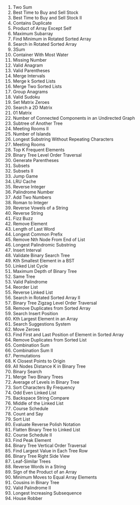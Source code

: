1. Two Sum
2. Best Time to Buy and Sell Stock
3. Best Time to Buy and Sell Stock II
4. Contains Duplicate
5. Product of Array Except Self
6. Maximum Subarray
7. Find Minimum in Rotated Sorted Array
8. Search in Rotated Sorted Array
9. 3Sum
10. Container With Most Water
11. Missing Number
12. Valid Anagram
13. Valid Parentheses
14. Merge Intervals
15. Merge k Sorted Lists
16. Merge Two Sorted Lists
17. Group Anagrams
18. Valid Sudoku
19. Set Matrix Zeroes
20. Search a 2D Matrix
21. 01 Matrix
22. Number of Connected Components in an Undirected Graph
23. Subtree of Another Tree
24. Meeting Rooms II
25. Number of Islands
26. Longest Substring Without Repeating Characters
27. Meeting Rooms
28. Top K Frequent Elements
29. Binary Tree Level Order Traversal
30. Generate Parentheses
31. Subsets
32. Subsets II
33. Jump Game
34. LRU Cache
35. Reverse Integer
36. Palindrome Number
37. Add Two Numbers
38. Roman to Integer
39. Reverse Vowels of a String
40. Reverse String
41. Fizz Buzz
42. Remove Element
43. Length of Last Word
44. Longest Common Prefix
45. Remove Nth Node From End of List
46. Longest Palindromic Substring
47. Insert Interval
48. Validate Binary Search Tree
49. Kth Smallest Element in a BST
50. Linked List Cycle
51. Maximum Depth of Binary Tree
52. Same Tree
53. Valid Palindrome
54. Reorder List
55. Reverse Linked List
56. Search in Rotated Sorted Array II
57. Binary Tree Zigzag Level Order Traversal
58. Remove Duplicates from Sorted Array
59. Search Insert Position
60. Kth Largest Element in an Array
61. Search Suggestions System
62. Move Zeroes
63. Find First and Last Position of Element in Sorted Array
64. Remove Duplicates from Sorted List
65. Combination Sum
66. Combination Sum II
67. Permutations
68. K Closest Points to Origin
69. All Nodes Distance K in Binary Tree
70. Binary Search
71. Merge Two Binary Trees
72. Average of Levels in Binary Tree
73. Sort Characters By Frequency
74. Odd Even Linked List
75. Backspace String Compare
76. Middle of the Linked List
77. Course Schedule
78. Count and Say
79. Sort List
80. Evaluate Reverse Polish Notation
81. Flatten Binary Tree to Linked List
82. Course Schedule II
83. Find Peak Element
84. Binary Tree Vertical Order Traversal
85. Find Largest Value in Each Tree Row
86. Binary Tree Right Side View
87. Leaf-Similar Trees
88. Reverse Words in a String
89. Sign of the Product of an Array
90. Minimum Moves to Equal Array Elements
91. Cousins in Binary Tree
92. Valid Palindrome II
93. Longest Increasing Subsequence
94. House Robber